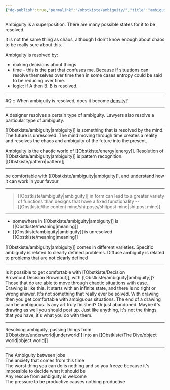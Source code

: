 ```yaml
---
{"dg-publish":true,"permalink":"/obstkiste/ambiguity/","title":"ambiguity","tags":["definition"]}
---
```


Ambiguity is a superposition. There are many possible states for it to be resolved.

It is not the same thing as chaos, although I don't know enough about chaos to be really sure about this.

Ambiguity is resolved by:
- making decisions about things
- time - this is the part that confuses me. Because if situations can resolve themselves over time then in some cases entropy could be said to be reducing over time.
- logic: if A then B. B is resolved.

---

#Q :: When ambiguity is resolved, does it become [density](Obstkiste/density.md)?

---

A designer resolves a certain type of ambiguity. Lawyers also resolve a particular type of ambiguity. 


[[Obstkiste/ambiguity\|ambiguity]] is something that is resolved by the mind. The future is unresolved. The mind moving through time creates a reality and resolves the chaos and ambiguity of the future into the present.

Ambiguity is the chaotic world of [[Obstkiste/energy\|energy]]. Resolution of [[Obstkiste/ambiguity\|ambiguity]] is pattern recognition.
[[Obstkiste/pattern\|pattern]]

---

be comfortable with [[Obstkiste/ambiguity\|ambiguity]], and understand how it can work in your favour

---

> [[Obstkiste/ambiguity\|ambiguity]] in form can lead to a greater variety of functions than designs that have a fixed functionality
> -- [[Obstkiste/the content mine/shitposts/shitpost mine\|shitpost mine]]

---

- somewhere in [[Obstkiste/ambiguity\|ambiguity]] is [[Obstkiste/meaning\|meaning]]
- [[Obstkiste/ambiguity\|ambiguity]] is unresolved [[Obstkiste/meaning\|meaning]]

[[Obstkiste/ambiguity\|ambiguity]] comes in different varieties. Specific ambiguity is related to clearly defined problems. Diffuse ambiguity is related to problems that are not clearly defined

---


Is it possible to get comfortable with [[Obstkiste/Decision Brownout\|Decision Brownout]], with [[Obstkiste/ambiguity\|ambiguity]]? Those that do are able to move through chaotic situations with ease.
Drawing is like this. It starts with an infinite state, and there is no right or wrong answer. It's not something that really ever be solved. With drawing then you get comfortable with ambiguous situations. The end of a drawing can be ambiguous. Is any art truly finished? Or just abandoned. Maybe it's drawing as well you should post up.
Just like anything, it's not the things that you have, it's what you do with them. 




---

Resolving ambiguity, passing things from [[Obstkiste/underworld\|underworld]] into an [[Obstkiste/The Dive/object world\|object world]]

---

The Ambiguity between jobs  
The anxiety that comes from this time  
The worst thing you can do is nothing and so you freeze because it's impossible to decide what it should be  
Any rescue from ambiguity is welcome  
The pressure to be productive causes nothing productive